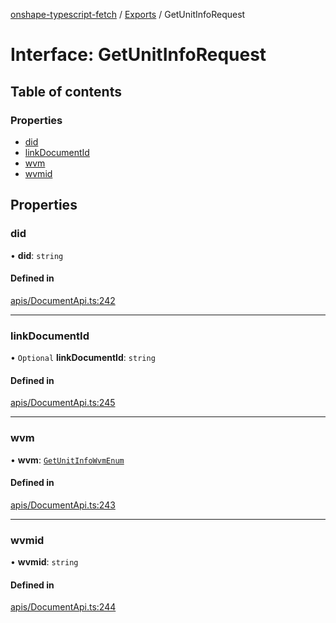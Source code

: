 [onshape-typescript-fetch](../README.md) / [Exports](../modules.md) / GetUnitInfoRequest

# Interface: GetUnitInfoRequest

## Table of contents

### Properties

- [did](GetUnitInfoRequest.md#did)
- [linkDocumentId](GetUnitInfoRequest.md#linkdocumentid)
- [wvm](GetUnitInfoRequest.md#wvm)
- [wvmid](GetUnitInfoRequest.md#wvmid)

## Properties

### did

• **did**: `string`

#### Defined in

[apis/DocumentApi.ts:242](https://github.com/toebes/onshape-typescript-fetch/blob/3e11ae1/apis/DocumentApi.ts#L242)

___

### linkDocumentId

• `Optional` **linkDocumentId**: `string`

#### Defined in

[apis/DocumentApi.ts:245](https://github.com/toebes/onshape-typescript-fetch/blob/3e11ae1/apis/DocumentApi.ts#L245)

___

### wvm

• **wvm**: [`GetUnitInfoWvmEnum`](../modules.md#getunitinfowvmenum-1)

#### Defined in

[apis/DocumentApi.ts:243](https://github.com/toebes/onshape-typescript-fetch/blob/3e11ae1/apis/DocumentApi.ts#L243)

___

### wvmid

• **wvmid**: `string`

#### Defined in

[apis/DocumentApi.ts:244](https://github.com/toebes/onshape-typescript-fetch/blob/3e11ae1/apis/DocumentApi.ts#L244)
